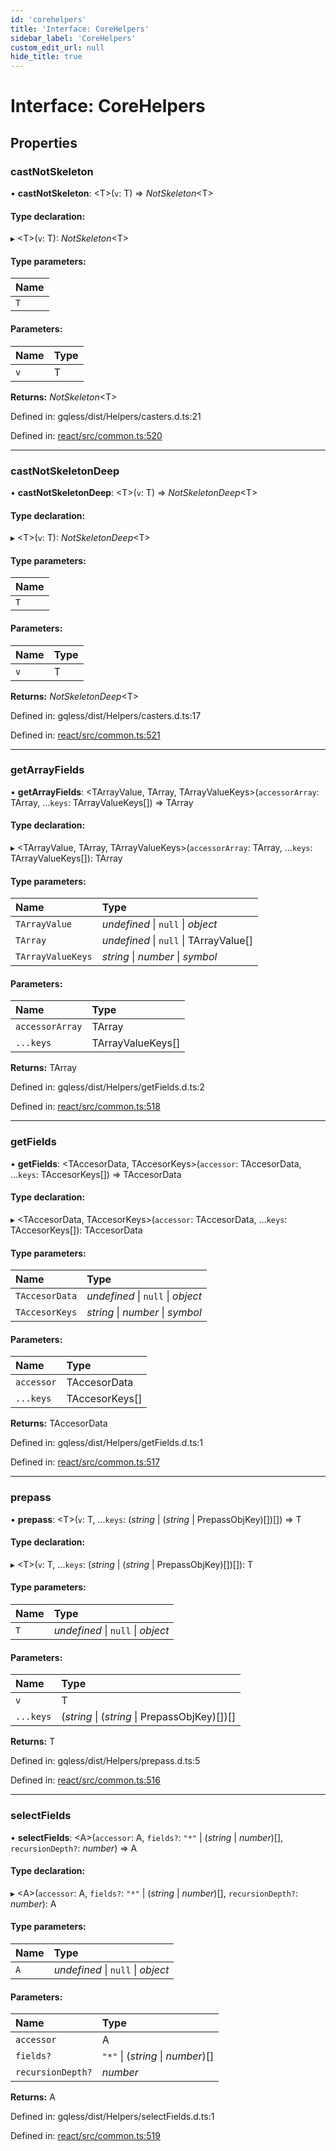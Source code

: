 ```yaml
---
id: 'corehelpers'
title: 'Interface: CoreHelpers'
sidebar_label: 'CoreHelpers'
custom_edit_url: null
hide_title: true
---
```


# Interface: CoreHelpers

## Properties

### castNotSkeleton

• **castNotSkeleton**: <T\>(`v`: T) => _NotSkeleton_<T\>

#### Type declaration:

▸ <T\>(`v`: T): _NotSkeleton_<T\>

#### Type parameters:

| Name |
| :--- |
| `T`  |

#### Parameters:

| Name | Type |
| :--- | :--- |
| `v`  | T    |

**Returns:** _NotSkeleton_<T\>

Defined in: gqless/dist/Helpers/casters.d.ts:21

Defined in: [react/src/common.ts:520](https://github.com/gqless/gqless/blob/master/packages/react/src/common.ts#L520)

---

### castNotSkeletonDeep

• **castNotSkeletonDeep**: <T\>(`v`: T) => _NotSkeletonDeep_<T\>

#### Type declaration:

▸ <T\>(`v`: T): _NotSkeletonDeep_<T\>

#### Type parameters:

| Name |
| :--- |
| `T`  |

#### Parameters:

| Name | Type |
| :--- | :--- |
| `v`  | T    |

**Returns:** _NotSkeletonDeep_<T\>

Defined in: gqless/dist/Helpers/casters.d.ts:17

Defined in: [react/src/common.ts:521](https://github.com/gqless/gqless/blob/master/packages/react/src/common.ts#L521)

---

### getArrayFields

• **getArrayFields**: <TArrayValue, TArray, TArrayValueKeys\>(`accessorArray`: TArray, ...`keys`: TArrayValueKeys[]) => TArray

#### Type declaration:

▸ <TArrayValue, TArray, TArrayValueKeys\>(`accessorArray`: TArray, ...`keys`: TArrayValueKeys[]): TArray

#### Type parameters:

| Name              | Type                                   |
| :---------------- | :------------------------------------- |
| `TArrayValue`     | _undefined_ \| `null` \| _object_      |
| `TArray`          | _undefined_ \| `null` \| TArrayValue[] |
| `TArrayValueKeys` | _string_ \| _number_ \| _symbol_       |

#### Parameters:

| Name            | Type              |
| :-------------- | :---------------- |
| `accessorArray` | TArray            |
| `...keys`       | TArrayValueKeys[] |

**Returns:** TArray

Defined in: gqless/dist/Helpers/getFields.d.ts:2

Defined in: [react/src/common.ts:518](https://github.com/gqless/gqless/blob/master/packages/react/src/common.ts#L518)

---

### getFields

• **getFields**: <TAccesorData, TAccesorKeys\>(`accessor`: TAccesorData, ...`keys`: TAccesorKeys[]) => TAccesorData

#### Type declaration:

▸ <TAccesorData, TAccesorKeys\>(`accessor`: TAccesorData, ...`keys`: TAccesorKeys[]): TAccesorData

#### Type parameters:

| Name           | Type                              |
| :------------- | :-------------------------------- |
| `TAccesorData` | _undefined_ \| `null` \| _object_ |
| `TAccesorKeys` | _string_ \| _number_ \| _symbol_  |

#### Parameters:

| Name       | Type           |
| :--------- | :------------- |
| `accessor` | TAccesorData   |
| `...keys`  | TAccesorKeys[] |

**Returns:** TAccesorData

Defined in: gqless/dist/Helpers/getFields.d.ts:1

Defined in: [react/src/common.ts:517](https://github.com/gqless/gqless/blob/master/packages/react/src/common.ts#L517)

---

### prepass

• **prepass**: <T\>(`v`: T, ...`keys`: (_string_ \| (_string_ \| PrepassObjKey)[])[]) => T

#### Type declaration:

▸ <T\>(`v`: T, ...`keys`: (_string_ \| (_string_ \| PrepassObjKey)[])[]): T

#### Type parameters:

| Name | Type                              |
| :--- | :-------------------------------- |
| `T`  | _undefined_ \| `null` \| _object_ |

#### Parameters:

| Name      | Type                                          |
| :-------- | :-------------------------------------------- |
| `v`       | T                                             |
| `...keys` | (_string_ \| (_string_ \| PrepassObjKey)[])[] |

**Returns:** T

Defined in: gqless/dist/Helpers/prepass.d.ts:5

Defined in: [react/src/common.ts:516](https://github.com/gqless/gqless/blob/master/packages/react/src/common.ts#L516)

---

### selectFields

• **selectFields**: <A\>(`accessor`: A, `fields?`: `"*"` \| (_string_ \| _number_)[], `recursionDepth?`: _number_) => A

#### Type declaration:

▸ <A\>(`accessor`: A, `fields?`: `"*"` \| (_string_ \| _number_)[], `recursionDepth?`: _number_): A

#### Type parameters:

| Name | Type                              |
| :--- | :-------------------------------- |
| `A`  | _undefined_ \| `null` \| _object_ |

#### Parameters:

| Name              | Type                              |
| :---------------- | :-------------------------------- |
| `accessor`        | A                                 |
| `fields?`         | `"*"` \| (_string_ \| _number_)[] |
| `recursionDepth?` | _number_                          |

**Returns:** A

Defined in: gqless/dist/Helpers/selectFields.d.ts:1

Defined in: [react/src/common.ts:519](https://github.com/gqless/gqless/blob/master/packages/react/src/common.ts#L519)
